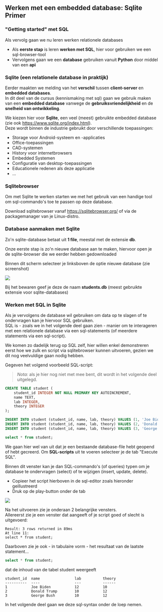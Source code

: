 ## Werken met een embedded database: Sqlite Primer

### "Getting started" met SQL

Als vervolg gaan we nu leren werken relationele databases

* Als **eerste stap** is leren **werken met SQL**, hier voor gebruiken we een sql-browser-tool
* Vervolgens gaan we een **database** gebruiken vanuit **Python** door middel van een **api** 

### Sqlite (een relationele database in praktijk)

Eerder maakten we melding van het **verschil** tussen **client-server** en **embedded databases**.  
In dit deel van de cursus (kennismaking met sql) gaan we gebruik maken van een **embedded database** vanwege de **gebruiksvriendelijkheid** en de **snelheid van ontwikkeling**.  

We kiezen hier voor **Sqlite**, een veel (meest) gebruikte embedded database (zie ook https://www.sqlite.org/index.html).  
Deze wordt binnen de industrie gebruikt door verschillende toepassingen:

* Storage voor Android-systeem en -applicaties
* Office-toepassingen
* CAD-systemen
* History voor internetbrowsers
* Embedded Systemen
* Configuratie van desktop-toepassingen
* Educationele redenen als deze applicatie
* ...

### Sqlitebrowser

Om met Sqlite te werken starten we met het gebruik van een handige tool om sql-commando's toe te passen op deze database.

Download sqlitebrowser vanaf https://sqlitebrowser.org/ of via de packagemanager van je Linux-distro.  

### Database aanmaken met Sqlite

Zo'n sqlite-database betaat uit **1 file**, meestal met de extensie **db**.  

Onze eerste stap is zo'n nieuwe database aan te maken, hiervoor open je de sqlite-browser die we eerder hebben gedownloaded

Binnen dit scherm selecteer je linksboven de optie nieuwe database (zie screenshot)

![](../../pictures/sqlite_new_db.png)

Bij het bewaren geef je deze de naam **students.db** (meest gebruikte extensie voor sqlite-databases)

### Werken met SQL in Sqlite

Als je vervolgens de database wil gebruiken om data op te slagen of te ondervragen kan je hiervoor SQL gebruiken.  
SQL is - zoals we in het volgende deel gaan zien - manier om te interageren met een relationele database via een sql-statements (of meerdere statements via een sql-script).  

We komen zo dadelijk terug op SQL zelf, hier willen enkel demonstreren eerst hoe we zulk en script via sqlitebrowser kunnen uitvoeren, gezien we dit nog veelvuldige gaan nodig hebben.

Gegeven het volgend voorbeeld SQL-script:

> *Nota:* als je hier nog niet met mee bent, dit wordt in het volgende deel uitgelegd.

~~~sql
CREATE TABLE student (
	student_id INTEGER NOT NULL PRIMARY KEY AUTOINCREMENT,
	name TEXT,
	lab INTEGER,
	theory INTEGER
);

INSERT INTO student (student_id, name, lab, theory) VALUES (1, 'Joe Biden', 12, 10);
INSERT INTO student (student_id, name, lab, theory) VALUES (2, 'Donald Trump', 10, 12);
INSERT INTO student (student_id, name, lab, theory) VALUES (3, 'George Bush', 10, 12);

select * from student;
~~~


We gaan hier wel van uit dat je een bestaande database-file hebt geopend of hebt gecreerd.
Om **SQL-scripts** uit te voeren selecteer je de tab "Execute SQL".  

Binnen dit venster kan je dan SQL-commando's (of queries) typen om je database te ondervragen (select) of te wijzigen (insert, update, delete).  

* Copieer het script hierboven in de sql-editor zoals hieronder geillustreerd
* Druk op de play-button onder de tab

![](../../pictures/sqlite_execute_sql.png)

Na het uitvoeren zie je onderaan 2 belangrijke vensters.  
Allereerst zie je een venster dat aangeeft of je script goed of slecht is uitgevoerd:

~~~
Result: 3 rows returned in 89ms
At line 11:
select * from student;
~~~

Daarboven zie je ook - in tabulaire vorm - het resultaat van de laatste statement...

~~~sql
select * from student;
~~~

dat de inhoud van de tabel student weergeeft

~~~
student_id  name                lab          theory
----------  ----                ---          ------
1           Joe Biden           12           10
2           Donald Trump        10           12
3           George Bush         10           12
~~~

In het volgende deel gaan we deze sql-syntax onder de loep nemen.
